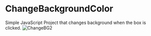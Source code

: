 # ChangeBackgroundColor
Simple JavaScript Project that changes background when the box is clicked.
![ChangeBG2](https://user-images.githubusercontent.com/65389514/100416728-26957c00-30a5-11eb-8c48-e7003e90508d.png)
